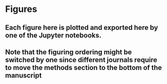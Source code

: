# Figures
## Each figure here is plotted and exported here by one of the Jupyter notebooks.
## Note that the figuring ordering might be switched by one since different journals require to move the methods section to the bottom of the manuscript
